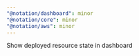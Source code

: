 ```yaml
---
"@notation/dashboard": minor
"@notation/core": minor
"@notation/aws": minor
---
```


Show deployed resource state in dashboard
